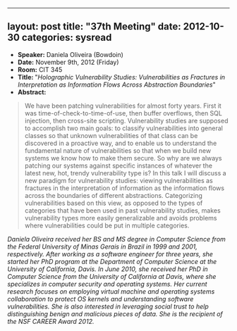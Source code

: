
---
layout: post
title: "37th Meeting"
date: 2012-10-30
categories: sysread
---

<ul>
	<li><strong>Speaker:</strong> Daniela Oliveira (Bowdoin)</li>
	<li><strong>Date:</strong> November 9th, 2012 (Friday)</li>
	<li><strong>Room:</strong> CIT 345</li>
	<li><strong>Title: </strong>"<em>Holographic Vulnerability Studies: Vulnerabilities as Fractures in Interpretation as Information Flows Across Abstraction Boundaries</em>"</li>
	<li><strong>Abstract:</strong></li>
</ul>
<blockquote>We have been patching vulnerabilities for almost forty years. First it was time-of-check-to-time-of-use, then buffer overflows, then SQL injection, then cross-site scripting. Vulnerability studies are supposed to accomplish two main goals: to classify vulnerabilities into general classes so that unknown vulnerabilities of that class can be discovered in a proactive way, and to enable us to understand the fundamental nature of vulnerabilities so that when we build new systems we know how to make them secure. So why are we always patching our systems against specific instances of whatever the latest new, hot, trendy vulnerability type is? In this talk I will discuss a new paradigm for vulnerability studies: viewing vulnerabilities as fractures in the interpretation of information as the information flows across the boundaries of different abstractions. Categorizing vulnerabilities based on this view, as opposed to the types of categories that have been used in past vulnerability studies, makes vulnerability types more easily generalizable and avoids problems where vulnerabilities could be put in multiple categories.</blockquote>

<em>Daniela Oliveira received her BS and MS degree in Computer Science from the Federal University of Minas Gerais in Brazil in 1999 and 2001, respectively. After working as a software engineer for three years, she started her PhD program at the Department of Computer Science at the University of California, Davis. In June 2010, she received her PhD in Computer Science from the University of California at Davis, where she specializes in computer security and operating systems. Her current research focuses on employing virtual machine and operating systems collaboration to protect OS kernels and understanding software vulnerabilities. She is also interested in leveraging social trust to help distinguishing benign and malicious pieces of data. She is the recipient of the NSF CAREER Award 2012.</em>
